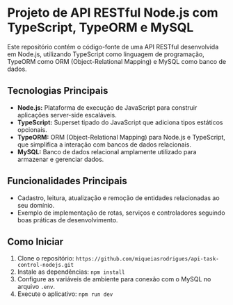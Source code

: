 # Projeto de API RESTful Node.js com TypeScript, TypeORM e MySQL

Este repositório contém o código-fonte de uma API RESTful desenvolvida em Node.js, utilizando TypeScript como linguagem de programação, TypeORM como ORM (Object-Relational Mapping) e MySQL como banco de dados.

## Tecnologias Principais

- **Node.js:** Plataforma de execução de JavaScript para construir aplicações server-side escaláveis.
- **TypeScript:** Superset tipado do JavaScript que adiciona tipos estáticos opcionais.
- **TypeORM:** ORM (Object-Relational Mapping) para Node.js e TypeScript, que simplifica a interação com bancos de dados relacionais.
- **MySQL:** Banco de dados relacional amplamente utilizado para armazenar e gerenciar dados.

## Funcionalidades Principais

- Cadastro, leitura, atualização e remoção de entidades relacionadas ao seu domínio.
- Exemplo de implementação de rotas, serviços e controladores seguindo boas práticas de desenvolvimento.

## Como Iniciar

1. Clone o repositório: `https://github.com/miqueiasrodrigues/api-task-control-nodejs.git`
2. Instale as dependências: `npm install`
3. Configure as variáveis de ambiente para conexão com o MySQL no arquivo `.env`.
4. Execute o aplicativo: `npm run dev`


